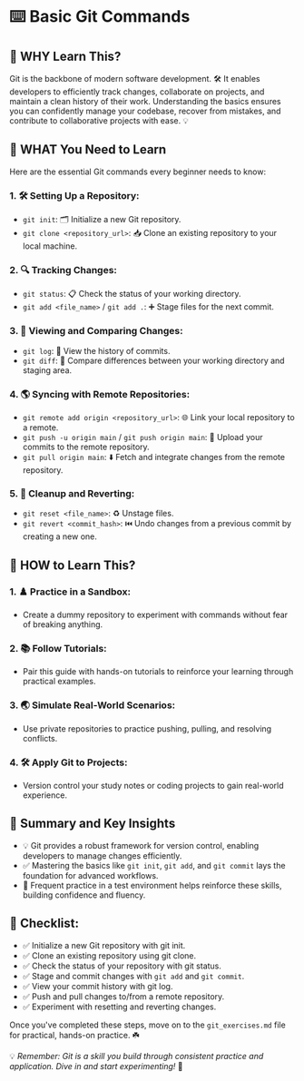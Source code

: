 # ⌨️ Basic Git Commands

## 🧠 WHY Learn This?

Git is the backbone of modern software development. 🛠️ It enables developers to efficiently track changes, collaborate on projects, and maintain a clean history of their work. Understanding the basics ensures you can confidently manage your codebase, recover from mistakes, and contribute to collaborative projects with ease. 💡

## 📌 WHAT You Need to Learn

Here are the essential Git commands every beginner needs to know:

### 1. 🛠️ Setting Up a Repository:
- `git init`: 🗂️ Initialize a new Git repository.
- `git clone <repository_url>`: 📥 Clone an existing repository to your local machine.

### 2. 🔍 Tracking Changes:
- `git status`: 📋 Check the status of your working directory.
- `git add <file_name>` / `git add .`: ➕ Stage files for the next commit.

### 3. 📜 Viewing and Comparing Changes:
- `git log`: 📖 View the history of commits.
- `git diff`: 🔄 Compare differences between your working directory and staging area.

### 4. 🌎 Syncing with Remote Repositories:
- `git remote add origin <repository_url>`: 🌐 Link your local repository to a remote.
- `git push -u origin main` / `git push origin main`: 🚀 Upload your commits to the remote repository.
- `git pull origin main`: ⬇️ Fetch and integrate changes from the remote repository.

### 5. 🧹 Cleanup and Reverting:
- `git reset <file_name>`: ♻️ Unstage files.
- `git revert <commit_hash>`: ⏮️ Undo changes from a previous commit by creating a new one.

## 🚀 HOW to Learn This?

### 1. ♟️ Practice in a Sandbox:
- Create a dummy repository to experiment with commands without fear of breaking anything.

### 2. 📚 Follow Tutorials:
- Pair this guide with hands-on tutorials to reinforce your learning through practical examples.

### 3. 🌏 Simulate Real-World Scenarios:
- Use private repositories to practice pushing, pulling, and resolving conflicts.

### 4. 🛠️ Apply Git to Projects:
- Version control your study notes or coding projects to gain real-world experience.

## 📝 Summary and Key Insights

- 💡 Git provides a robust framework for version control, enabling developers to manage changes efficiently.
- ✅ Mastering the basics like `git init`, `git add`, and `git commit` lays the foundation for advanced workflows.
- 🔁 Frequent practice in a test environment helps reinforce these skills, building confidence and fluency.

## 🌱 Checklist:

- ✅ Initialize a new Git repository with git init.
- ✅ Clone an existing repository using git clone.
- ✅ Check the status of your repository with git status.
- ✅ Stage and commit changes with `git add` and `git commit`.
- ✅ View your commit history with git log.
- ✅ Push and pull changes to/from a remote repository.
- ✅ Experiment with resetting and reverting changes.

Once you've completed these steps, move on to the `git_exercises.md` file for practical, hands-on practice. ☘️

💡 *Remember: Git is a skill you build through consistent practice and application. Dive in and start experimenting!* 🚀